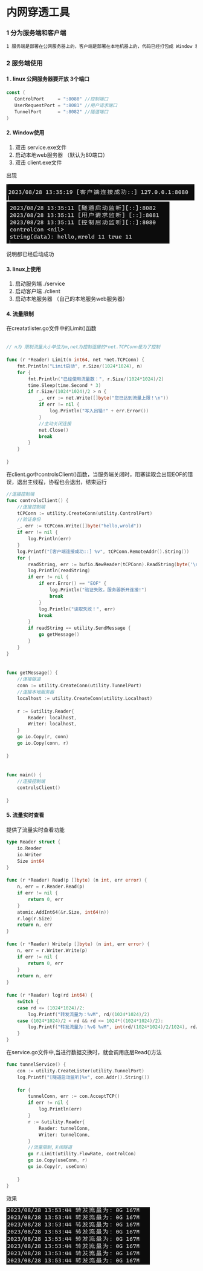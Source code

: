 # 内网穿透工具

### 

### 1 分为服务端和客户端

```txt
1 服务端是部署在公网服务器上的，客户端是部署在本地机器上的，代码已经打包成 Window 和 Linux 可执行文件
```



### 2 服务端使用

#### 1 . linux 公网服务器要开放 3个端口

```go
const (
   ControlPort     = ":8080" //控制端口
   UserRequestPort = ":8081" //用户请求端口
   TunnelPort      = ":8082" //隧道端口
)
```

#### 2. Window使用

1. 双击 service.exe文件
2.  启动本地web服务器 （默认为80端口）
3. 双击 client.exe文件

出现

![](utility/img.png)
![](utility/img_1.png)

说明都已经启动成功

#### 3. linux上使用

1. 启动服务端   ./service
2. 启动客户端   ./client
3. 启动本地服务器 （自己的本地服务web服务器）

#### 4. 流量限制

在creatatlister.go文件中的Limit()函数

```go		

// n为 限制流量大小单位为m,net为控制连接的*net.TCPConn是为了控制

func (r *Reader) Limit(n int64, net *net.TCPConn) {
	fmt.Println("Limit启动", r.Size/(1024*1024), n)
	for {
		fmt.Println("已经使用流量数：", r.Size/(1024*1024)/2)
		time.Sleep(time.Second * 3)
		if r.Size/(1024*1024)/2 > n {
			_, err := net.Write([]byte("您已达到流量上限！\n"))
			if err != nil {
				log.Println("写入出错!" + err.Error())
			}
			//主动关闭连接
			net.Close()
			break
		}
	}

}
```



在client.go中controlsClient()函数，当服务端关闭时，阻塞读取会出现EOF的错误，退出主线程，协程也会退出，结束运行

```go
//连接控制端
func controlsClient() {
	//连接控制端
	tCPConn := utility.CreateConn(utility.ControlPort)
	//验证身份
	_, err := tCPConn.Write([]byte("hello,wrold"))
	if err != nil {
		log.Println(err)
	}
	log.Printf("[客户端连接成功::] %v", tCPConn.RemoteAddr().String())
	for {
		readString, err := bufio.NewReader(tCPConn).ReadString(byte('\n'))
		log.Println(readString)
		if err != nil {
			if err.Error() == "EOF" {
				log.Println("验证失败，服务器断开连接!")
				break
			}
			log.Println("读取失败！", err)
			break
		}
		if readString == utility.SendMessage {
			go getMessage()
		}
	}
}


func getMessage() {
	//连接隧道
	conn := utility.CreateConn(utility.TunnelPort)
	//连接本地服务器
	localhost := utility.CreateConn(utility.Localhost)

	r := &utility.Reader{
		Reader: localhost,
		Writer: localhost,
	}
	go io.Copy(r, conn)
	go io.Copy(conn, r)

}


func main() {
	//连接控制端
	controlsClient()

}
```



#### 5. 流量实时查看

提供了流量实时查看功能

```go
type Reader struct {
	io.Reader
	io.Writer
	Size int64
}

func (r *Reader) Read(p []byte) (n int, err error) {
	n, err = r.Reader.Read(p)
	if err != nil {
		return 0, err
	}
	atomic.AddInt64(&r.Size, int64(n))
	r.log(r.Size)
	return n, err
}

func (r *Reader) Write(p []byte) (n int, err error) {
	n, err = r.Writer.Write(p)
	if err != nil {
		return 0, err
	}
	return n, err
}

func (r *Reader) log(rd int64) {
	switch {
	case rd <= (1024*1024)/2:
		log.Printf("转发流量为：%vM", rd/(1024*1024)/2)
	case (1024*1024)/2 < rd && rd <= 1024*((1024*1024)/2):
		log.Printf("转发流量为：%vG %vM", int(rd/(1024*1024)/2/1024), rd/(1024*1024)/2%1024)
	}
}
```

在service.go文件中,当进行数据交换时，就会调用底层Read()方法

```go
func tunnelService() {
	con := utility.CreateLister(utility.TunnelPort)
	log.Printf("[隧道启动监听]%v", con.Addr().String())

	for {
		tunnelConn, err := con.AcceptTCP()
		if err != nil {
			log.Println(err)
		}
		r := &utility.Reader{
			Reader: tunnelConn,
			Writer: tunnelConn,
		}
		//流量限制,关闭隧道
		go r.Limit(utility.FlowRate, controlCon)
		go io.Copy(useConn, r)
		go io.Copy(r, useConn)

	}
}
```

效果

![](utility/img_2.png)



